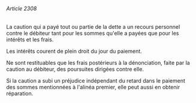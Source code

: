 ###### Article 2308

La caution qui a payé tout ou partie de la dette a un recours personnel contre le débiteur tant pour les sommes qu'elle a payées que pour les intérêts et les frais.

Les intérêts courent de plein droit du jour du paiement.

Ne sont restituables que les frais postérieurs à la dénonciation, faite par la caution au débiteur, des poursuites dirigées contre elle.

Si la caution a subi un préjudice indépendant du retard dans le paiement des sommes mentionnées à l'alinéa premier, elle peut aussi en obtenir réparation.

